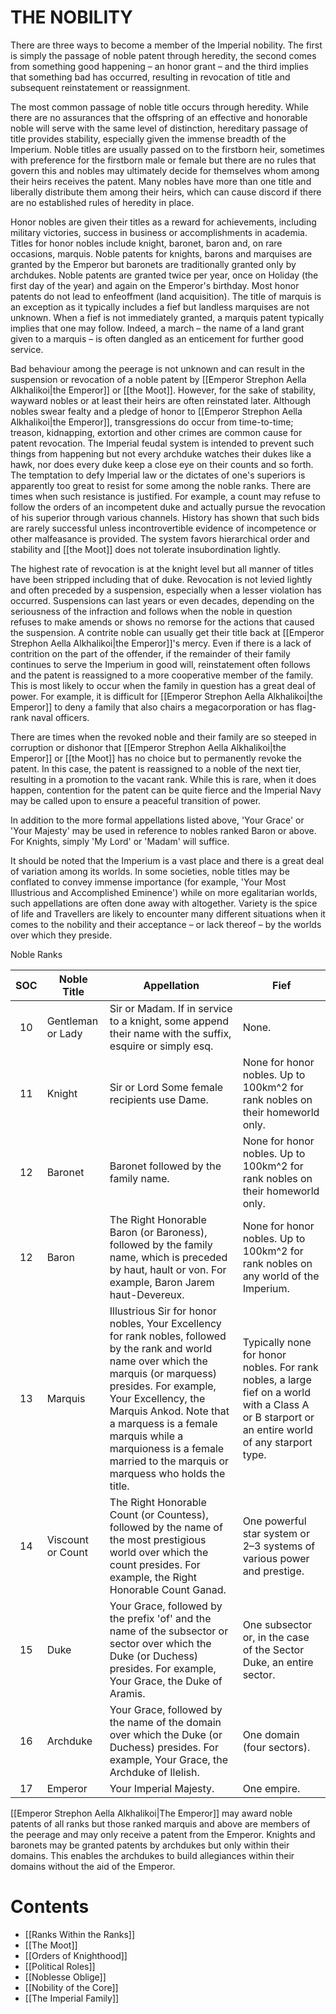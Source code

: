 # THE NOBILITY

There are three ways to become a member of the Imperial nobility. The first is simply the passage of noble patent through heredity, the second comes from something good happening – an honor grant – and the third implies that something bad has occurred, resulting in revocation of title and subsequent reinstatement or reassignment.

The most common passage of noble title occurs through heredity. While there are no assurances that the offspring of an effective and honorable noble will serve with the same level of distinction, hereditary passage of title provides stability, especially given the immense breadth of the Imperium. Noble titles are usually passed on to the firstborn heir, sometimes with preference for the firstborn male or female but there are no rules that govern this and nobles may ultimately decide for themselves whom among their heirs receives the patent. Many nobles have more than one title and liberally distribute them among their heirs, which can cause discord if there are no established rules of heredity in place.

Honor nobles are given their titles as a reward for achievements, including military victories, success in business or accomplishments in academia. Titles for honor nobles include knight, baronet, baron and, on rare occasions, marquis. Noble patents for knights, barons and marquises are granted by the Emperor but baronets are traditionally granted only by archdukes. Noble patents are granted twice per year, once on Holiday (the first day of the year) and again on the Emperor's birthday. Most honor patents do not lead to enfeoffment (land acquisition). The title of marquis is an exception as it typically includes a fief but landless marquises are not unknown. When a fief is not immediately granted, a marquis patent typically implies that one may follow. Indeed, a march – the name of a land grant given to a marquis – is often dangled as an enticement for further good service.

Bad behaviour among the peerage is not unknown and can result in the suspension or revocation of a noble patent by [[Emperor Strephon Aella Alkhalikoi|the Emperor]] or [[the Moot]]. However, for the sake of stability, wayward nobles or at least their heirs are often reinstated later. Although nobles swear fealty and a pledge of honor to [[Emperor Strephon Aella Alkhalikoi|the Emperor]], transgressions do occur from time-to-time; treason, kidnapping, extortion and other crimes are common cause for patent revocation. The Imperial feudal system is intended to prevent such things from happening but not every archduke watches their dukes like a hawk, nor does every duke keep a close eye on their counts and so forth. The temptation to defy Imperial law or the dictates of one's superiors is apparently too great to resist for some among the noble ranks. There are times when such resistance is justified. For example, a count may refuse to follow the orders of an incompetent duke and actually pursue the revocation of his superior through various channels. History has shown that such bids are rarely successful unless incontrovertible evidence of incompetence or other malfeasance is provided. The system favors hierarchical order and stability and [[the Moot]] does not tolerate insubordination lightly.

The highest rate of revocation is at the knight level but all manner of titles have been stripped including that of duke. Revocation is not levied lightly and often preceded by a suspension, especially when a lesser violation has occurred. Suspensions can last years or even decades, depending on the seriousness of the infraction and follows when the noble in question refuses to make amends or shows no remorse for the actions that caused the suspension. A contrite noble can usually get their title back at [[Emperor Strephon Aella Alkhalikoi|the Emperor]]'s mercy. Even if there is a lack of contrition on the part of the offender, if the remainder of their family continues to serve the Imperium in good will, reinstatement often follows and the patent is reassigned to a more cooperative member of the family. This is most likely to occur when the family in question has a great deal of power. For example, it is difficult for [[Emperor Strephon Aella Alkhalikoi|the Emperor]] to deny a family that also chairs a megacorporation or has flag-rank naval officers.

There are times when the revoked noble and their family are so steeped in corruption or dishonor that [[Emperor Strephon Aella Alkhalikoi|the Emperor]] or [[the Moot]] has no choice but to permanently revoke the patent. In this case, the patent is reassigned to a noble of the next tier, resulting in a promotion to the vacant rank. While this is rare, when it does happen, contention for the patent can be quite fierce and the Imperial Navy may be called upon to ensure a peaceful transition of power.

In addition to the more formal appellations listed above, 'Your Grace' or 'Your Majesty' may be used in reference to nobles ranked Baron or above. For Knights, simply 'My Lord' or 'Madam' will suffice.

It should be noted that the Imperium is a vast place and there is a great deal of variation among its worlds. In some societies, noble titles may be conflated to convey immense importance (for example, 'Your Most Illustrious and Accomplished Eminence') while on more egalitarian worlds, such appellations are often done away with altogether. Variety is the spice of life and Travellers are likely to encounter many different situations when it comes to the nobility and their acceptance – or lack thereof – by the worlds over which they preside.

Noble Ranks

|SOC | Noble  Title|  Appellation | Fief|
| :--: | -- | -- | -- |
|10|  Gentleman or Lady| Sir or Madam. If in service to a knight, some append their name with the suffix, esquire or simply esq.| None.|
| 11|  Knight | Sir or Lord  Some female recipients use Dame.|  None for honor nobles. Up to 100km^2 for rank nobles on their homeworld only.|
| 12 | Baronet |  Baronet followed by the family name.|  None for honor nobles. Up to 100km^2 for rank nobles on their homeworld only.|
| 12|  Baron | The Right Honorable Baron (or Baroness), followed by the family name, which is preceded by haut, hault or von. For example, Baron Jarem haut-Devereux. |None for honor nobles. Up to 100km^2 for rank nobles on any world of the Imperium.|
| 13|  Marquis | Illustrious Sir for honor nobles, Your Excellency for rank nobles, followed by the rank and world name over which the marquis (or marquess) presides. For example, Your Excellency, the Marquis Ankod. Note that a marquess is a female marquis while a marquioness is a female married to the marquis or marquess who holds the title. | Typically none for honor nobles. For rank nobles, a large fief on a world with a Class A or B starport or an entire world of any starport type.|
| 14|  Viscount or Count| The Right Honorable Count (or Countess), followed by the name of the most prestigious world over which the count presides. For example, the Right Honorable Count Ganad.| One powerful star system or 2–3 systems of various power and prestige.|
| 15 | Duke|  Your Grace, followed by the prefix 'of' and the name of the subsector or sector over which the Duke (or Duchess) presides. For example, Your Grace, the Duke of Aramis.| One subsector or, in the case of the Sector Duke, an entire sector.|
| 16 | Archduke|  Your Grace, followed by the name of the domain over which the Duke (or Duchess) presides. For example, Your Grace, the Archduke of Ilelish.| One domain (four sectors).|
| 17|  Emperor | Your Imperial Majesty.|  One empire.|

[[Emperor Strephon Aella Alkhalikoi|The Emperor]] may award noble patents of all ranks but those ranked marquis and above are members of the peerage and may only receive a patent from the Emperor. Knights and baronets may be granted patents by archdukes but only within their domains. This enables the archdukes to build allegiances within their domains without the aid of the Emperor.



# Contents
- [[Ranks Within the Ranks]]
- [[The Moot]]
- [[Orders of Knighthood]]
- [[Political Roles]]
- [[Noblesse Oblige]]
- [[Nobility of the Core]]
- [[The Imperial Family]]

